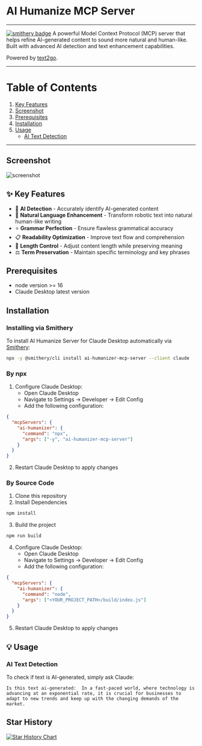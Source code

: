 # AI Humanize MCP Server
---
[![smithery badge](https://smithery.ai/badge/ai-humanizer-mcp-server)](https://smithery.ai/server/ai-humanizer-mcp-server)
A powerful Model Context Protocol (MCP) server that helps refine AI-generated content to sound more natural and human-like. Built with advanced AI detection and text enhancement capabilities.

Powered by [text2go](https://text2go.ai).

---
# Table of Contents
1. [Key Features](#-key-features)
2. [Screenshot](#screenshot)
3. [Prerequisites](#prerequisites)
4. [Installation](#installation)
5. [Usage](#-usage)
   - [AI Text Detection](#ai-text-detection)

---
## Screenshot

![screenshot](./image/screenshot.png)

## ✨ Key Features

- 🤖 **AI Detection** - Accurately identify AI-generated content
- 👤 **Natural Language Enhancement** - Transform robotic text into natural human-like writing
- ⭐ **Grammar Perfection** - Ensure flawless grammatical accuracy
- 📋 **Readability Optimization** - Improve text flow and comprehension
- 📏 **Length Control** - Adjust content length while preserving meaning
- ⚖️ **Term Preservation** - Maintain specific terminology and key phrases


## Prerequisites
- node version >= 16
- Claude Desktop latest version

## Installation

### Installing via Smithery

To install AI Humanize Server for Claude Desktop automatically via [Smithery](https://smithery.ai/server/ai-humanizer-mcp-server):

```bash
npx -y @smithery/cli install ai-humanizer-mcp-server --client claude
```

### By npx
1. Configure Claude Desktop:
   - Open Claude Desktop
   - Navigate to Settings → Developer → Edit Config
   - Add the following configuration:
```json
{
  "mcpServers": {
    "ai-humanizer": {
      "command": "npx",
      "args": ["-y", "ai-humanizer-mcp-server"]
    }
  }
}
```
2. Restart Claude Desktop to apply changes

### By Source Code
1. Clone this repository
2. Install Dependencies
```bash
npm install
```
3. Build the project
```bash
npm run build
```
4. Configure Claude Desktop:
   - Open Claude Desktop
   - Navigate to Settings → Developer → Edit Config
   - Add the following configuration:
```json
{
  "mcpServers": {
    "ai-humanizer": {
      "command": "node",
      "args": ["<YOUR_PROJECT_PATH>/build/index.js"]
    }
  }
}
```
5. Restart Claude Desktop to apply changes


## 💡 Usage

### AI Text Detection

To check if text is AI-generated, simply ask Claude:

```text
Is this text ai-generated:  In a fast-paced world, where technology is advancing at an exponential rate, it is crucial for businesses to adapt to new trends and keep up with the changing demands of the market.
```

## Star History

[![Star History Chart](https://api.star-history.com/svg?repos=Text2Go/ai-humanizer-mcp-server&type=Date)](https://star-history.com/#Text2Go/ai-humanizer-mcp-server&Date)
